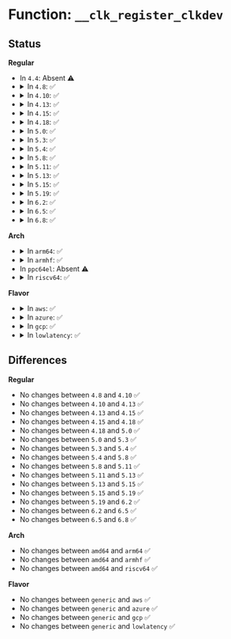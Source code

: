 # Function: <code>__clk_register_clkdev</code>

## Status
<b>Regular</b>
<ul>
<li>
In <code>4.4</code>: Absent ⚠️
</li>
<li>
<details>
<summary>In <code>4.8</code>: ✅</summary>

```c
struct clk_lookup *__clk_register_clkdev(struct clk_hw *hw, const char *con_id, const char *dev_id, void (anon));
```

**Collision:** Unique Static

**Inline:** No

**Transformation:** False

**Instances:**

```
In drivers/clk/clkdev.c (ffffffff817483d0)
Location: drivers/clk/clkdev.c:393
Inline: False
Direct callers:
  - drivers/clk/clkdev.c:clk_hw_register_clkdev
  - drivers/clk/clkdev.c:clk_hw_register_clkdev
  - drivers/clk/clkdev.c:clk_register_clkdev
  - drivers/clk/clkdev.c:clk_register_clkdev
```
**Symbols:**

```
ffffffff817483d0-ffffffff8174844e: __clk_register_clkdev (STB_LOCAL)
```
</details>
</li>
<li>
<details>
<summary>In <code>4.10</code>: ✅</summary>

```c
struct clk_lookup *__clk_register_clkdev(struct clk_hw *hw, const char *con_id, const char *dev_id, void (anon));
```

**Collision:** Unique Static

**Inline:** No

**Transformation:** False

**Instances:**

```
In drivers/clk/clkdev.c (ffffffff81530c40)
Location: drivers/clk/clkdev.c:393
Inline: False
Direct callers:
  - drivers/clk/clkdev.c:clk_hw_register_clkdev
  - drivers/clk/clkdev.c:clk_hw_register_clkdev
  - drivers/clk/clkdev.c:clk_register_clkdev
  - drivers/clk/clkdev.c:clk_register_clkdev
```
**Symbols:**

```
ffffffff81530c40-ffffffff81530cbe: __clk_register_clkdev (STB_LOCAL)
```
</details>
</li>
<li>
<details>
<summary>In <code>4.13</code>: ✅</summary>

```c
struct clk_lookup *__clk_register_clkdev(struct clk_hw *hw, const char *con_id, const char *dev_id, void (anon));
```

**Collision:** Unique Static

**Inline:** No

**Transformation:** False

**Instances:**

```
In drivers/clk/clkdev.c (0)
Location: drivers/clk/clkdev.c:393
Inline: False
Direct callers:
  - drivers/clk/clkdev.c:clk_hw_register_clkdev
  - drivers/clk/clkdev.c:clk_hw_register_clkdev
  - drivers/clk/clkdev.c:clk_register_clkdev
  - drivers/clk/clkdev.c:clk_register_clkdev
```
**Symbols:**

```
ffffffff81544130-ffffffff815441ab: __clk_register_clkdev (STB_LOCAL)
```
</details>
</li>
<li>
<details>
<summary>In <code>4.15</code>: ✅</summary>

```c
struct clk_lookup *__clk_register_clkdev(struct clk_hw *hw, const char *con_id, const char *dev_id, void (anon));
```

**Collision:** Unique Static

**Inline:** No

**Transformation:** False

**Instances:**

```
In drivers/clk/clkdev.c (0)
Location: drivers/clk/clkdev.c:393
Inline: False
Direct callers:
  - drivers/clk/clkdev.c:clk_hw_register_clkdev
  - drivers/clk/clkdev.c:clk_hw_register_clkdev
  - drivers/clk/clkdev.c:clk_register_clkdev
  - drivers/clk/clkdev.c:clk_register_clkdev
```
**Symbols:**

```
ffffffff815a7240-ffffffff815a72bb: __clk_register_clkdev (STB_LOCAL)
```
</details>
</li>
<li>
<details>
<summary>In <code>4.18</code>: ✅</summary>

```c
struct clk_lookup *__clk_register_clkdev(struct clk_hw *hw, const char *con_id, const char *dev_id, void (anon));
```

**Collision:** Unique Static

**Inline:** No

**Transformation:** False

**Instances:**

```
In drivers/clk/clkdev.c (0)
Location: drivers/clk/clkdev.c:393
Inline: False
```
**Symbols:**

```
ffffffff815dedc0-ffffffff815dee3e: __clk_register_clkdev (STB_LOCAL)
```
</details>
</li>
<li>
<details>
<summary>In <code>5.0</code>: ✅</summary>

```c
struct clk_lookup *__clk_register_clkdev(struct clk_hw *hw, const char *con_id, const char *dev_id, void (anon));
```

**Collision:** Unique Static

**Inline:** No

**Transformation:** False

**Instances:**

```
In drivers/clk/clkdev.c (0)
Location: drivers/clk/clkdev.c:390
Inline: False
```
**Symbols:**

```
ffffffff815f8690-ffffffff815f870e: __clk_register_clkdev (STB_LOCAL)
```
</details>
</li>
<li>
<details>
<summary>In <code>5.3</code>: ✅</summary>

```c
struct clk_lookup *__clk_register_clkdev(struct clk_hw *hw, const char *con_id, const char *dev_id, void (anon));
```

**Collision:** Unique Static

**Inline:** No

**Transformation:** False

**Instances:**

```
In drivers/clk/clkdev.c (ffffffff8162a6a0)
Location: drivers/clk/clkdev.c:296
Inline: False
Direct callers:
  - drivers/clk/clkdev.c:do_clk_register_clkdev
  - drivers/clk/clkdev.c:do_clk_register_clkdev
```
**Symbols:**

```
ffffffff8162a6a0-ffffffff8162a720: __clk_register_clkdev (STB_LOCAL)
```
</details>
</li>
<li>
<details>
<summary>In <code>5.4</code>: ✅</summary>

```c
struct clk_lookup *__clk_register_clkdev(struct clk_hw *hw, const char *con_id, const char *dev_id, void (anon));
```

**Collision:** Unique Static

**Inline:** No

**Transformation:** False

**Instances:**

```
In drivers/clk/clkdev.c (ffffffff8164c160)
Location: drivers/clk/clkdev.c:296
Inline: False
Direct callers:
  - drivers/clk/clkdev.c:do_clk_register_clkdev
  - drivers/clk/clkdev.c:do_clk_register_clkdev
```
**Symbols:**

```
ffffffff8164c160-ffffffff8164c1e0: __clk_register_clkdev (STB_LOCAL)
```
</details>
</li>
<li>
<details>
<summary>In <code>5.8</code>: ✅</summary>

```c
struct clk_lookup *__clk_register_clkdev(struct clk_hw *hw, const char *con_id, const char *dev_id, void (anon));
```

**Collision:** Unique Static

**Inline:** No

**Transformation:** False

**Instances:**

```
In drivers/clk/clkdev.c (0)
Location: drivers/clk/clkdev.c:296
Inline: False
Direct callers:
  - drivers/clk/clkdev.c:devm_clk_hw_register_clkdev
  - drivers/clk/clkdev.c:devm_clk_hw_register_clkdev
  - drivers/clk/clkdev.c:clk_hw_register_clkdev
  - drivers/clk/clkdev.c:clk_hw_register_clkdev
  - drivers/clk/clkdev.c:clk_register_clkdev
  - drivers/clk/clkdev.c:clk_register_clkdev
```
**Symbols:**

```
ffffffff816fb290-ffffffff816fb33c: __clk_register_clkdev (STB_LOCAL)
```
</details>
</li>
<li>
<details>
<summary>In <code>5.11</code>: ✅</summary>

```c
struct clk_lookup *__clk_register_clkdev(struct clk_hw *hw, const char *con_id, const char *dev_id, void (anon));
```

**Collision:** Unique Static

**Inline:** No

**Transformation:** False

**Instances:**

```
In drivers/clk/clkdev.c (0)
Location: drivers/clk/clkdev.c:296
Inline: False
Direct callers:
  - drivers/clk/clkdev.c:devm_clk_hw_register_clkdev
  - drivers/clk/clkdev.c:devm_clk_hw_register_clkdev
  - drivers/clk/clkdev.c:clk_hw_register_clkdev
  - drivers/clk/clkdev.c:clk_hw_register_clkdev
  - drivers/clk/clkdev.c:clk_register_clkdev
  - drivers/clk/clkdev.c:clk_register_clkdev
```
**Symbols:**

```
ffffffff81717be0-ffffffff81717c8c: __clk_register_clkdev (STB_LOCAL)
```
</details>
</li>
<li>
<details>
<summary>In <code>5.13</code>: ✅</summary>

```c
struct clk_lookup *__clk_register_clkdev(struct clk_hw *hw, const char *con_id, const char *dev_id, void (anon));
```

**Collision:** Unique Static

**Inline:** No

**Transformation:** False

**Instances:**

```
In drivers/clk/clkdev.c (0)
Location: drivers/clk/clkdev.c:296
Inline: False
Direct callers:
  - drivers/clk/clkdev.c:devm_clk_hw_register_clkdev
  - drivers/clk/clkdev.c:devm_clk_hw_register_clkdev
  - drivers/clk/clkdev.c:clk_hw_register_clkdev
  - drivers/clk/clkdev.c:clk_hw_register_clkdev
  - drivers/clk/clkdev.c:clk_register_clkdev
  - drivers/clk/clkdev.c:clk_register_clkdev
```
**Symbols:**

```
ffffffff816f8ed0-ffffffff816f8f7c: __clk_register_clkdev (STB_LOCAL)
```
</details>
</li>
<li>
<details>
<summary>In <code>5.15</code>: ✅</summary>

```c
struct clk_lookup *__clk_register_clkdev(struct clk_hw *hw, const char *con_id, const char *dev_id, void (anon));
```

**Collision:** Unique Static

**Inline:** No

**Transformation:** False

**Instances:**

```
In drivers/clk/clkdev.c (0)
Location: drivers/clk/clkdev.c:268
Inline: False
Direct callers:
  - drivers/clk/clkdev.c:devm_clk_hw_register_clkdev
  - drivers/clk/clkdev.c:devm_clk_hw_register_clkdev
  - drivers/clk/clkdev.c:clk_hw_register_clkdev
  - drivers/clk/clkdev.c:clk_hw_register_clkdev
  - drivers/clk/clkdev.c:clk_register_clkdev
  - drivers/clk/clkdev.c:clk_register_clkdev
```
**Symbols:**

```
ffffffff81773620-ffffffff817736cc: __clk_register_clkdev (STB_LOCAL)
```
</details>
</li>
<li>
<details>
<summary>In <code>5.19</code>: ✅</summary>

```c
struct clk_lookup *__clk_register_clkdev(struct clk_hw *hw, const char *con_id, const char *dev_id, void (anon));
```

**Collision:** Unique Static

**Inline:** No

**Transformation:** False

**Instances:**

```
In drivers/clk/clkdev.c (0)
Location: drivers/clk/clkdev.c:268
Inline: False
Direct callers:
  - drivers/clk/clkdev.c:devm_clk_hw_register_clkdev
  - drivers/clk/clkdev.c:devm_clk_hw_register_clkdev
  - drivers/clk/clkdev.c:clk_hw_register_clkdev
  - drivers/clk/clkdev.c:clk_hw_register_clkdev
  - drivers/clk/clkdev.c:clk_register_clkdev
  - drivers/clk/clkdev.c:clk_register_clkdev
```
**Symbols:**

```
ffffffff818a8f30-ffffffff818a8ff3: __clk_register_clkdev (STB_LOCAL)
```
</details>
</li>
<li>
<details>
<summary>In <code>6.2</code>: ✅</summary>

```c
struct clk_lookup *__clk_register_clkdev(struct clk_hw *hw, const char *con_id, const char *dev_id, void (anon));
```

**Collision:** Unique Static

**Inline:** No

**Transformation:** False

**Instances:**

```
In drivers/clk/clkdev.c (0)
Location: drivers/clk/clkdev.c:268
Inline: False
Direct callers:
  - drivers/clk/clkdev.c:devm_clk_hw_register_clkdev
  - drivers/clk/clkdev.c:devm_clk_hw_register_clkdev
  - drivers/clk/clkdev.c:clk_hw_register_clkdev
  - drivers/clk/clkdev.c:clk_hw_register_clkdev
  - drivers/clk/clkdev.c:clk_register_clkdev
  - drivers/clk/clkdev.c:clk_register_clkdev
```
**Symbols:**

```
ffffffff819f3980-ffffffff819f3a43: __clk_register_clkdev (STB_LOCAL)
```
</details>
</li>
<li>
<details>
<summary>In <code>6.5</code>: ✅</summary>

```c
struct clk_lookup *__clk_register_clkdev(struct clk_hw *hw, const char *con_id, const char *dev_id, void (anon));
```

**Collision:** Unique Static

**Inline:** No

**Transformation:** False

**Instances:**

```
In drivers/clk/clkdev.c (0)
Location: drivers/clk/clkdev.c:268
Inline: False
Direct callers:
  - drivers/clk/clkdev.c:devm_clk_hw_register_clkdev
  - drivers/clk/clkdev.c:devm_clk_hw_register_clkdev
  - drivers/clk/clkdev.c:clk_hw_register_clkdev
  - drivers/clk/clkdev.c:clk_hw_register_clkdev
  - drivers/clk/clkdev.c:clk_register_clkdev
  - drivers/clk/clkdev.c:clk_register_clkdev
```
**Symbols:**

```
ffffffff81a3c030-ffffffff81a3c0f3: __clk_register_clkdev (STB_LOCAL)
```
</details>
</li>
<li>
<details>
<summary>In <code>6.8</code>: ✅</summary>

```c
struct clk_lookup *__clk_register_clkdev(struct clk_hw *hw, const char *con_id, const char *dev_id, void (anon));
```

**Collision:** Unique Static

**Inline:** No

**Transformation:** False

**Instances:**

```
In drivers/clk/clkdev.c (0)
Location: drivers/clk/clkdev.c:268
Inline: False
Direct callers:
  - drivers/clk/clkdev.c:devm_clk_hw_register_clkdev
  - drivers/clk/clkdev.c:devm_clk_hw_register_clkdev
  - drivers/clk/clkdev.c:clk_hw_register_clkdev
  - drivers/clk/clkdev.c:clk_hw_register_clkdev
  - drivers/clk/clkdev.c:clk_register_clkdev
  - drivers/clk/clkdev.c:clk_register_clkdev
```
**Symbols:**

```
ffffffff81a878f0-ffffffff81a879b3: __clk_register_clkdev (STB_LOCAL)
```
</details>
</li>
</ul>
<b>Arch</b>
<ul>
<li>
<details>
<summary>In <code>arm64</code>: ✅</summary>

```c
struct clk_lookup *__clk_register_clkdev(struct clk_hw *hw, const char *con_id, const char *dev_id, void (anon));
```

**Collision:** Unique Static

**Inline:** No

**Transformation:** False

**Instances:**

```
In drivers/clk/clkdev.c (0)
Location: drivers/clk/clkdev.c:296
Inline: False
Direct callers:
  - drivers/clk/clkdev.c:do_clk_register_clkdev
  - drivers/clk/clkdev.c:do_clk_register_clkdev
```
**Symbols:**

```
ffff8000107badd0-ffff8000107bae8c: __clk_register_clkdev (STB_LOCAL)
```
</details>
</li>
<li>
<details>
<summary>In <code>armhf</code>: ✅</summary>

```c
struct clk_lookup *__clk_register_clkdev(struct clk_hw *hw, const char *con_id, const char *dev_id, void (anon));
```

**Collision:** Unique Static

**Inline:** No

**Transformation:** False

**Instances:**

```
In drivers/clk/clkdev.c (0)
Location: drivers/clk/clkdev.c:296
Inline: False
Direct callers:
  - drivers/clk/clkdev.c:do_clk_register_clkdev
  - drivers/clk/clkdev.c:do_clk_register_clkdev
```
**Symbols:**

```
c08e6d84-c08e6df8: __clk_register_clkdev (STB_LOCAL)
```
</details>
</li>
<li>
In <code>ppc64el</code>: Absent ⚠️
</li>
<li>
<details>
<summary>In <code>riscv64</code>: ✅</summary>

```c
struct clk_lookup *__clk_register_clkdev(struct clk_hw *hw, const char *con_id, const char *dev_id, void (anon));
```

**Collision:** Unique Static

**Inline:** No

**Transformation:** False

**Instances:**

```
In drivers/clk/clkdev.c (0)
Location: drivers/clk/clkdev.c:296
Inline: False
Direct callers:
  - drivers/clk/clkdev.c:do_clk_register_clkdev
  - drivers/clk/clkdev.c:do_clk_register_clkdev
```
**Symbols:**

```
ffffffe000509da8-ffffffe000509e06: __clk_register_clkdev (STB_LOCAL)
```
</details>
</li>
</ul>
<b>Flavor</b>
<ul>
<li>
<details>
<summary>In <code>aws</code>: ✅</summary>

```c
struct clk_lookup *__clk_register_clkdev(struct clk_hw *hw, const char *con_id, const char *dev_id, void (anon));
```

**Collision:** Unique Static

**Inline:** No

**Transformation:** False

**Instances:**

```
In drivers/clk/clkdev.c (ffffffff816121c0)
Location: drivers/clk/clkdev.c:296
Inline: False
Direct callers:
  - drivers/clk/clkdev.c:do_clk_register_clkdev
  - drivers/clk/clkdev.c:do_clk_register_clkdev
```
**Symbols:**

```
ffffffff816121c0-ffffffff81612240: __clk_register_clkdev (STB_LOCAL)
```
</details>
</li>
<li>
<details>
<summary>In <code>azure</code>: ✅</summary>

```c
struct clk_lookup *__clk_register_clkdev(struct clk_hw *hw, const char *con_id, const char *dev_id, void (anon));
```

**Collision:** Unique Static

**Inline:** No

**Transformation:** False

**Instances:**

```
In drivers/clk/clkdev.c (ffffffff81606710)
Location: drivers/clk/clkdev.c:296
Inline: False
Direct callers:
  - drivers/clk/clkdev.c:do_clk_register_clkdev
  - drivers/clk/clkdev.c:do_clk_register_clkdev
```
**Symbols:**

```
ffffffff81606710-ffffffff81606790: __clk_register_clkdev (STB_LOCAL)
```
</details>
</li>
<li>
<details>
<summary>In <code>gcp</code>: ✅</summary>

```c
struct clk_lookup *__clk_register_clkdev(struct clk_hw *hw, const char *con_id, const char *dev_id, void (anon));
```

**Collision:** Unique Static

**Inline:** No

**Transformation:** False

**Instances:**

```
In drivers/clk/clkdev.c (ffffffff8163ffa0)
Location: drivers/clk/clkdev.c:296
Inline: False
Direct callers:
  - drivers/clk/clkdev.c:do_clk_register_clkdev
  - drivers/clk/clkdev.c:do_clk_register_clkdev
```
**Symbols:**

```
ffffffff8163ffa0-ffffffff81640020: __clk_register_clkdev (STB_LOCAL)
```
</details>
</li>
<li>
<details>
<summary>In <code>lowlatency</code>: ✅</summary>

```c
struct clk_lookup *__clk_register_clkdev(struct clk_hw *hw, const char *con_id, const char *dev_id, void (anon));
```

**Collision:** Unique Static

**Inline:** No

**Transformation:** False

**Instances:**

```
In drivers/clk/clkdev.c (ffffffff8165a2f0)
Location: drivers/clk/clkdev.c:296
Inline: False
Direct callers:
  - drivers/clk/clkdev.c:do_clk_register_clkdev
  - drivers/clk/clkdev.c:do_clk_register_clkdev
```
**Symbols:**

```
ffffffff8165a2f0-ffffffff8165a370: __clk_register_clkdev (STB_LOCAL)
```
</details>
</li>
</ul>

## Differences
<b>Regular</b>
<ul>
<li>
No changes between <code>4.8</code> and <code>4.10</code> ✅
</li>
<li>
No changes between <code>4.10</code> and <code>4.13</code> ✅
</li>
<li>
No changes between <code>4.13</code> and <code>4.15</code> ✅
</li>
<li>
No changes between <code>4.15</code> and <code>4.18</code> ✅
</li>
<li>
No changes between <code>4.18</code> and <code>5.0</code> ✅
</li>
<li>
No changes between <code>5.0</code> and <code>5.3</code> ✅
</li>
<li>
No changes between <code>5.3</code> and <code>5.4</code> ✅
</li>
<li>
No changes between <code>5.4</code> and <code>5.8</code> ✅
</li>
<li>
No changes between <code>5.8</code> and <code>5.11</code> ✅
</li>
<li>
No changes between <code>5.11</code> and <code>5.13</code> ✅
</li>
<li>
No changes between <code>5.13</code> and <code>5.15</code> ✅
</li>
<li>
No changes between <code>5.15</code> and <code>5.19</code> ✅
</li>
<li>
No changes between <code>5.19</code> and <code>6.2</code> ✅
</li>
<li>
No changes between <code>6.2</code> and <code>6.5</code> ✅
</li>
<li>
No changes between <code>6.5</code> and <code>6.8</code> ✅
</li>
</ul>
<b>Arch</b>
<ul>
<li>
No changes between <code>amd64</code> and <code>arm64</code> ✅
</li>
<li>
No changes between <code>amd64</code> and <code>armhf</code> ✅
</li>
<li>
No changes between <code>amd64</code> and <code>riscv64</code> ✅
</li>
</ul>
<b>Flavor</b>
<ul>
<li>
No changes between <code>generic</code> and <code>aws</code> ✅
</li>
<li>
No changes between <code>generic</code> and <code>azure</code> ✅
</li>
<li>
No changes between <code>generic</code> and <code>gcp</code> ✅
</li>
<li>
No changes between <code>generic</code> and <code>lowlatency</code> ✅
</li>
</ul>
